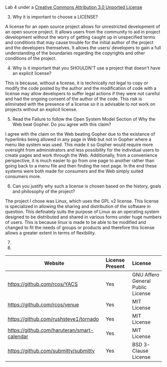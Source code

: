 
Lab 4 under a [Creative Commons Attribution 3.0 Unported License](http://creativecommons.org/licenses/by/3.0/deed.en_US)


3. Why it is important to choose a LICENSE?

A license for an open source project allows for unrestricted development of an open source project. It allows users from the community to aid in project development without the worry of getting caught up in unspecified terms and conditions that may cause trouble for the initial author of the project and the developers themselves. It allows the users/ developers to gain a full understanding of the boundaries regarding the copyrights and other conditions of the project.





4. Why is it important that you SHOULDN'T use a project that doesn't have an explicit license?

This is because, without a license, it is technically not legal to copy or modify the code posted by the author and the modification of code with a license may allow developers to suffer legal actions if they were not careful and had the ongoing consent of the author of the code. This risk is eliminated with the presence of a license so it is advisable to not work on projects without an explicit license.



5. Read the Failure to follow the Open System Model Section of Why the Web beat Gopher. Do you agree with this claim?

I agree with the claim on the Web beating Gopher due to the existance of hyperlinks being allowed in any page in Web but not in Gopher where a menu like system was used. This made it so Gopher would require more oversight from administrators and less possibility for the individual users to create pages and work through the Web. Additionally, from a convenience perspective,  it is much easier to go from one page to another rather than going back to a menu file and then finding the next page. In the end these systems were both made for consumers and the Web simply suited consumers more.



6. Can you justify why such a license is chosen based on the history, goals and philosophy of the project? 

The project I chose was Linux, which uses the GPL v2 license. This license is specialized in allowing the sharing and distribution of the software in question. This definately suits the purpose of Linux as an operating system designed to be distributed and shared in various forms under huge numbers of users. This is because linux is made to be able to be modified and changed to fit the needs of groups or products and therefore this license allows a greater extent in terms of flexibility.



7. 




8. 
Website | License Present | License
---------|:----------|:-------
https://github.com/rcos/YACS | Yes | GNU Affero General Public License
https://github.com/rcos/venue | Yes | MIT License
https://github.com/rushsteve1/tornado | Yes | MIT License
https://github.com/haruteran/smart-calendar | Yes | MIT License
https://github.com/submitty/submitty | Yes | BSD 3-Clause License





